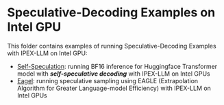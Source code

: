 # Speculative-Decoding Examples on Intel GPU

This folder contains examples of running Speculative-Decoding Examples with IPEX-LLM on Intel GPU:

- [Self-Speculation](Self-Speculation): running BF16 inference for Huggingface Transformer model with ***self-speculative decoding*** with IPEX-LLM on Intel GPUs
- [Eagel](Eagle): running speculative sampling using EAGLE (Extrapolation Algorithm for Greater Language-model Efficiency) with IPEX-LLM on Intel GPUs
